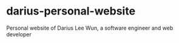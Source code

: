 # darius-personal-website
Personal website of Darius Lee Wun, a software engineer and web developer 
